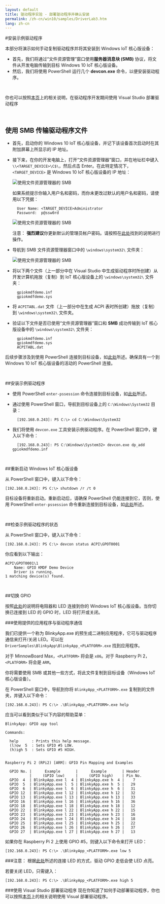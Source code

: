 ```yaml
---
layout: default
title: 驱动程序实验 - 部署驱动程序并确认安装
permalink: /zh-cn/win10/samples/DriverLab3.htm
lang: zh-cn
---
```


#安装示例驱动程序

本部分将演示如何手动复制驱动程序并将其安装到 Windows IoT 核心版设备：
 
* 首先，我们将通过“文件资源管理”窗口使用**服务器消息块 \(SMB\)** 协议，将文件从开发电脑传输到目标 Windows 10 IoT 核心版设备。  
* 然后，我们将使用 PowerShell 运行几个 **devcon.exe** 命令，以便安装驱动程序。

<br/>

你也可以按照[本页]({{site.baseurl}}/{{page.lang}}/win10/samples/DriverLab4.htm)上的相关说明，在驱动程序开发期间使用 Visual Studio 部署驱动程序

<br/>

## 使用 SMB 传输驱动程序文件 

* 首先，启动你的 Windows 10 IoT 核心版设备，并记下该设备首次启动时在其附加屏幕上所显示的 IP 地址。

* 接下来，在你的开发电脑上，打开“文件资源管理器”窗口，并在地址栏中键入 `\\<TARGET_DEVICE>\C$\`，然后点击 Enter。在此特定情况下，`<TARGET_DEVICE>` 是 Windows 10 IoT 核心版设备的 IP 地址：

    ![使用文件资源管理器的 SMB]({{site.baseurl}}/Resources/images/DriverLab/smb1.png)

    如果系统提示你输入用户名和密码，而你未更改过默认的用户名和密码，请使用以下凭据：

        User Name: <TARGET_DEVICE>Administrator
        Password:  p@ssw0rd

    ![使用文件资源管理器的 SMB]({{site.baseurl}}/Resources/images/DriverLab/cred1.png)

    注意： **强烈建议**你更新默认的管理员帐户密码。请按照在[此处]({{site.baseurl}}/{{page.lang}}/win10/samples/PowerShell.htm)找到的说明进行操作。

* 导航到 SMB 文件资源管理器窗口中的 `\windows\system32\` 文件夹：

    ![使用文件资源管理器的 SMB]({{site.baseurl}}/Resources/images/DriverLab/smb2.png)

* 将以下两个文件（上一部分中在 Visual Studio 中生成驱动程序时所创建）从开发计算机拖放（复制）到 IoT 核心版设备上的 `\windows\system32\` 文件夹：

        gpiokmdfdemo.inf
        gpiokmdfdemo.sys

* 将 `ACPITABL.dat` 文件（上一部分中在生成 ACPI 表时所创建）拖放（复制）到 `\windows\system32\` 文件夹。

* 验证以下文件是否已使用“文件资源管理器”窗口和 **SMB** 成功传输到 IoT 核心版设备中的 `\windows\system32\` 文件夹：

        gpiokmdfdemo.inf
        gpiokmdfdemo.sys
        ACPITABL.dat

后续步骤涉及到使用 PowerShell 连接到目标设备，如[此处]({{site.baseurl}}/{{page.lang}}/win10/samples/PowerShell.htm)所述。确保具有一个到 Windows 10 IoT 核心版设备的活动的 PowerShell 连接。

<br/>

##安装示例驱动程序

* 使用 PowerShell `enter-pssession` 命令连接到目标设备，如[此处]({{site.baseurl}}/{{page.lang}}/win10/samples/PowerShell.htm)所述。

* 通过使用 PowerShell 窗口，导航到目标设备上的 `C:\Windows\System32` 目录：
    
        [192.168.0.243]: PS C:\> cd C:\Windows\System32

* 我们将使用 `devcon.exe` 工具安装示例驱动程序。在 PowerShell 窗口中，键入以下命令：

        [192.168.0.243]: PS C:\Windows\System32> devcon.exe dp_add gpiokmdfdemo.inf 

<br/>

##重新启动 Windows IoT 核心版设备

从 PowerShell 窗口中，键入以下命令：

    [192.168.0.243]: PS C:\> shutdown /r /t 0

目标设备将重新启动。重新启动后，请确保 PowerShell 仍能连接到它，否则，使用 PowerShell `enter-pssession` 命令重新连接到目标设备，如[此处]({{site.baseurl}}/{{page.lang}}/win10/samples/PowerShell.htm)所述。

<br/>

##检查示例驱动程序的状态

从 PowerShell 窗口中，键入以下命令：

    [192.168.0.243]: PS C:\> devcon status ACPI\GPOT0001

你应看到以下输出：

    ACPI\GPOT0001\1
        Name: GPIO KMDF Demo Device
        Driver is running.
    1 matching device(s) found.

<br/>

##切换 GPIO

按照[此处]({{site.baseurl}}/{{page.lang}}/win10/samples/Blinky.htm)的说明将电阻器和 LED 连接到你的 Windows IoT 核心版设备。当你切换已连接到 LED 的 GPIO 时，LED 将打开或关闭。

###使用提供的应用程序与驱动程序通信

我们已提供一个称为 BlinkyApp.exe 的预生成二进制应用程序，它可与驱动程序通信来打开/关闭 LED。可以在 `DriverSamples\BlinkyApp\BlinkyApp_<PLATFORM>.exe` 找到应用程序。

对于 MinnowBoard Max，`<PLATFORM>` 将会是 `x86`。对于 Raspberry Pi 2，`<PLATFORM>` 将会是 `ARM`。

你将需要使用 SMB 或其他一些方式，将此文件复制到目标设备（Windows IoT 核心版设备）。

在 PowerShell 窗口中，导航到你将 `BlinkyApp_<PLATFORM>.exe` 复制到的文件夹，并键入以下命令：

    [192.168.0.243]: PS C:\> .\BlinkyApp_<PLATFORM>.exe help

应当可以看到类似于以下内容的帮助菜单：

    BlinkyApp: GPIO app tool

    Commands:

      help      : Prints this help message.
      (l)ow  5  : Sets GPIO #5 LOW.
      (h)igh 5  : Sets GPIO #5 HIGH.


    Raspberry Pi 2 (RPi2) [ARM]: GPIO Pin Mapping and Examples

      GPIO No. |      Example       |      Example       | Header
               |     (GPIO low)     |     (GPIO high)    | Pin No.
      GPIO  4  | BlinkyApp.exe l  4 | BlinkyApp.exe h  4 |    7
      GPIO  5  | BlinkyApp.exe l  5 | BlinkyApp.exe h  5 |   29
      GPIO  6  | BlinkyApp.exe l  6 | BlinkyApp.exe h  6 |   31
      GPIO 12  | BlinkyApp.exe l 12 | BlinkyApp.exe h 12 |   32
      GPIO 13  | BlinkyApp.exe l 13 | BlinkyApp.exe h 13 |   33
      GPIO 16  | BlinkyApp.exe l 16 | BlinkyApp.exe h 16 |   36
      GPIO 18  | BlinkyApp.exe l 18 | BlinkyApp.exe h 18 |   12
      GPIO 22  | BlinkyApp.exe l 22 | BlinkyApp.exe h 22 |   15
      GPIO 23  | BlinkyApp.exe l 23 | BlinkyApp.exe h 23 |   16
      GPIO 24  | BlinkyApp.exe l 24 | BlinkyApp.exe h 24 |   18
      GPIO 25  | BlinkyApp.exe l 25 | BlinkyApp.exe h 25 |   22
      GPIO 26  | BlinkyApp.exe l 26 | BlinkyApp.exe h 26 |   37
      GPIO 27  | BlinkyApp.exe l 27 | BlinkyApp.exe h 27 |   13

如果你在 Raspberry Pi 2 上使用 GPIO \#5，则键入以下命令来打开 LED：

    [192.168.0.243]: PS C:\> .\BlinkyApp_<PLATFORM>.exe low 5

###注意：
根据[此处]({{site.baseurl}}/{{page.lang}}/win10/samples/Blinky.htm)所述的连接 LED 的方式，驱动 GPIO 走低会使 LED 点亮。

若要关闭 LED，只需键入：

    [192.168.0.243]: PS C:\> .\BlinkyApp_<PLATFORM>.exe high 5

###使用 Visual Studio 部署驱动程序 
现在你知道了如何手动部署驱动程序，你也可以按照[本页]({{site.baseurl}}/{{page.lang}}/win10/samples/DriverLab4.htm)上的相关说明使用 Visual 部署驱动程序。
    
